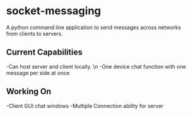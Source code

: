 # socket-messaging
A python command line application to send messages across networks from clients to servers.

## Current Capabilities
-Can host server and client locally. \n
-One device chat function with one message per side at once

## Working On
-Client GUI chat windows
-Multiple Connection ability for server

